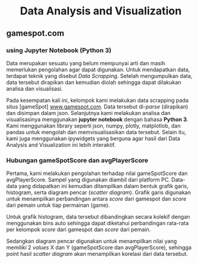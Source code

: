 <h1 align="center"> Data Analysis and Visualization </h1>

## gamespot.com
### using Jupyter Notebook (Python 3)

Data merupakan sesuatu yang belum mempunyai arti dan masih memerlukan pengolahan agar dapat digunakan. Untuk mendapatkan data, terdapat teknik yang disebut *Data Scrapping*. Setelah mengumpulkan data, data tersebut dirapikan dan kemudian diolah sehingga dapat dilakukan analisa dan visualisasi.

Pada kesempatan kali ini, kelompok kami melakukan data scrapping pada situs [gameSpot] www.gamespot.com. Data tersebut di-*parse* (dirapikan) dan disimpan dalam json. Selanjutnya kami melakukan analisa dan visualisasinya menggunakan **jupyter notebook** dengan bahasa **Python 3**. Kami menggunakan library seperti json, numpy, plotly, matplotlob, dan pandas untuk mengolah dan memvisualisasikan data tersebut. Selain itu, kami juga menggunakan ipywidgets yang berguna agar hasil dari Data Analysis and Visualization ini lebih interaktif.

### Hubungan gameSpotScore dan avgPlayerScore
Pertama, kami melakukan pengolahan terhadap nilai gameSpotScore dan avgPlayerScore. Sampel yang digunakan diambil dari platform PC. Data-data yang didapatkan ini kemudian ditampilkan dalam bentuk grafik garis, histogram,  serta diagram pencar (*scatter diagram*). Grafik garis digunakan untuk menampilkan perbandingan antara *score* dari gamespot dan *score* dari pemain untuk tiap permainan (game).

Untuk grafik histogram, data tersebut dibandingkan secara kolekif dengan menggunakan bins auto sehingga dapat diketahui perbandingan rata-rata per kelompok *score* dari gamespot dan *score* dari pemain.

Sedangkan diagram pencar digunakan untuk menampilkan nilai yang memiliki 2 *values* X dan Y (gameSpotScore dan avgPlayerScore), sehingga point hasil *scatter diagram* akan menampilkan korelasi dari data tersebut.
